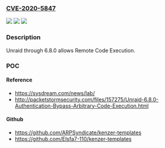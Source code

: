 ### [CVE-2020-5847](https://cve.mitre.org/cgi-bin/cvename.cgi?name=CVE-2020-5847)
![](https://img.shields.io/static/v1?label=Product&message=n%2Fa&color=blue)
![](https://img.shields.io/static/v1?label=Version&message=n%2Fa&color=blue)
![](https://img.shields.io/static/v1?label=Vulnerability&message=n%2Fa&color=brighgreen)

### Description

Unraid through 6.8.0 allows Remote Code Execution.

### POC

#### Reference
- https://sysdream.com/news/lab/
- http://packetstormsecurity.com/files/157275/Unraid-6.8.0-Authentication-Bypass-Arbitrary-Code-Execution.html

#### Github
- https://github.com/ARPSyndicate/kenzer-templates
- https://github.com/Elsfa7-110/kenzer-templates

